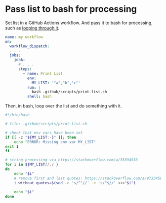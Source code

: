 # Pass list to bash for processing

Set list in a GitHub Actions workflow.
And pass it to bash for processing, such as [looping through it](../bash/2023-08-24-bash-declare-and-loop-over-array.md).

```yml
name: my workflow
on:
  workflow_dispatch:
  . . .
  jobs:
    jobA:
      # . . .
      steps:
        - name: Print List
          env:
            MY_LIST: '"a","b","c"'
          run: |
            bash .github/scripts/print-list.sh
          shell: bash
```

Then, in bash, loop over the list and do something with it.

```bash
#!/bin/bash

# file: .github/scripts/print-list.sh

# check that env vars have been set
if [[ -z "${MY_LIST:-}" ]]; then
	echo "ERROR: Missing env var MY_LIST"
exit 1
fi

# string processing via https://stackoverflow.com/a/35894538
for i in ${MY_LIST//,/ }
do
    echo "$i"
    # remove first and last quotes: https://stackoverflow.com/a/9733456
    i_without_quotes=$(sed -e 's/^"//' -e 's/"$//' <<<"$i")
    
    echo "$i"
done
```
